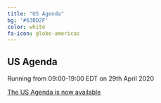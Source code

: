 ```yaml
---
title: "US Agenda"
bg: '#63BD2F'
color: white
fa-icon: globe-americas
---
```


## US Agenda

Running from 09:00-19:00 EDT on 29th April 2020

[The US Agenda is now available ](https://dataplatformdiscoveryday.com/usagenda)



